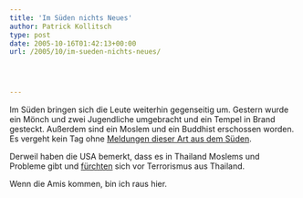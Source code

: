 ```yaml
---
title: 'Im Süden nichts Neues'
author: Patrick Kollitsch
type: post
date: 2005-10-16T01:42:13+00:00
url: /2005/10/im-sueden-nichts-neues/




---
```

Im Süden bringen sich die Leute weiterhin gegenseitig um. Gestern wurde ein Mönch und zwei Jugendliche umgebracht und ein Tempel in Brand gesteckt. Außerdem sind ein Moslem und ein Buddhist erschossen worden. Es vergeht kein Tag ohne [Meldungen dieser Art aus dem Süden][1].

Derweil haben die USA bemerkt, dass es in Thailand Moslems und Probleme gibt und [fürchten][2] sich vor Terrorismus aus Thailand.

Wenn die Amis kommen, bin ich raus hier.

 [1]: http://www.swissinfo.org/sen/swissinfo.html?siteSect=143&sid=6165700&cKey=1129441833000
 [2]: http://news.yahoo.com/s/afp/20051014/pl_afp/usthailandsouthunrest_051014135205

